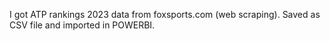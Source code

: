 I got ATP rankings 2023 data from foxsports.com (web scraping). Saved as CSV file and imported in POWERBI.  

